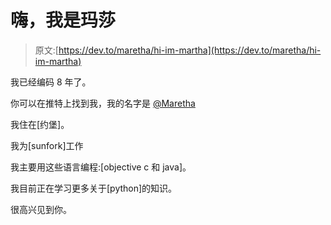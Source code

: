 # 嗨，我是玛莎

> 原文:[https://dev.to/maretha/hi-im-martha](https://dev.to/maretha/hi-im-martha)

我已经编码 8 年了。

你可以在推特上找到我，我的名字是 [@Maretha](https://twitter.com/Maretha)

我住在[约堡]。

我为[sunfork]工作

我主要用这些语言编程:[objective c 和 java]。

我目前正在学习更多关于[python]的知识。

很高兴见到你。